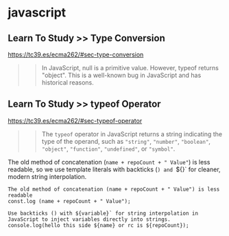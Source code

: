 # javascript

## Learn To Study >> Type Conversion
https://tc39.es/ecma262/#sec-type-conversion

>>  In JavaScript, null is a primitive value. However, typeof returns "object".
>>  This is a well-known bug in JavaScript and has historical reasons.

## Learn To Study >> typeof Operator
https://tc39.es/ecma262/#sec-typeof-operator

>>  The `typeof` operator in JavaScript returns a string indicating the type of the operand, such as `"string"`, `"number"`, `"boolean"`, `"object"`, `"function"`, `"undefined"`, or `"symbol"`.

The old method of concatenation (`name + repoCount + " Value"`) is less readable, so we use template literals with backticks (`) and `${}` for cleaner, modern string interpolation.

```
The old method of concatenation (name + repoCount + " Value") is less readable
const.log (name + repoCount + " Value");

Use backticks () with ${variable}` for string interpolation in JavaScript to inject variables directly into strings.
console.log(hello this side ${name} or rc is ${repoCount}); 
```
